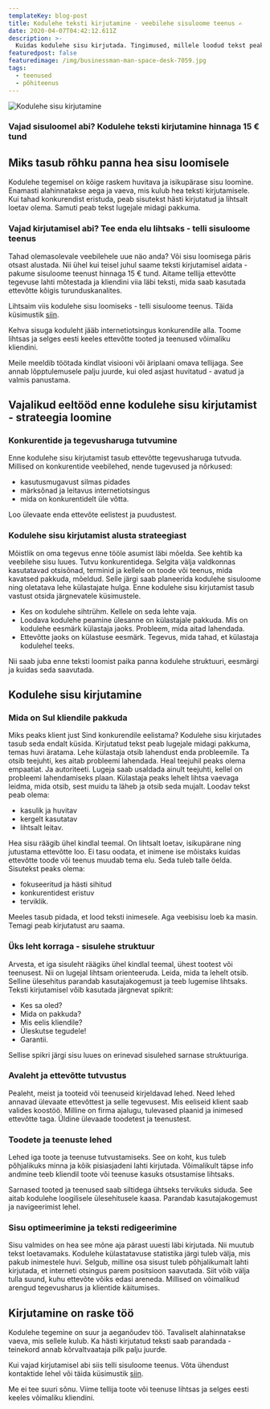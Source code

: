```yaml
---
templateKey: blog-post
title: Kodulehe teksti kirjutamine - veebilehe sisuloome teenus ✍
date: 2020-04-07T04:42:12.611Z
description: >-
  Kuidas kodulehe sisu kirjutada. Tingimused, millele loodud tekst peaks vastama. Vajad abi? Tee enda elu lihtsaks - telli sisuloome teenus.
featuredpost: false
featuredimage: /img/businessman-man-space-desk-7059.jpg
tags:
  - teenused
  - põhiteenus
---
```


![Kodulehe sisu kirjutamine](/img/kodulehe-teksti-kirjutamine.jpg "Kodulehe sisu kirjutamine")

### Vajad sisuloomel abi? Kodulehe teksti kirjutamine hinnaga 15 € tund

## Miks tasub rõhku panna hea sisu loomisele

Kodulehe tegemisel on kõige raskem huvitava ja isikupärase sisu loomine. Enamasti alahinnatakse aega ja vaeva, mis kulub hea teksti kirjutamisele. Kui tahad konkurendist eristuda, peab sisutekst hästi kirjutatud ja lihtsalt loetav olema. Samuti peab tekst lugejale midagi pakkuma.

### Vajad kirjutamisel abi? Tee enda elu lihtsaks - telli sisuloome teenus

Tahad olemasolevale veebilehele uue näo anda? Või sisu loomisega päris otsast alustada. Nii ühel kui teisel juhul saame teksti kirjutamisel aidata - pakume sisuloome teenust hinnaga 15 € tund. Aitame tellija ettevõtte tegevuse lahti mõtestada ja kliendini viia läbi teksti, mida saab kasutada ettevõtte kõigis turunduskanalites.

Lihtsaim viis kodulehe sisu loomiseks - telli sisuloome teenus. Täida küsimustik [siin](https://docs.google.com/forms/d/e/1FAIpQLScVMGz5NTSQwmRcnAZd9xYYORZHracDfPQ0DLsWyGw0fgpMkg/viewform?usp=sf_link).

Kehva sisuga koduleht jääb internetiotsingus konkurendile alla. Toome lihtsas ja selges eesti keeles ettevõtte tooted ja teenused võimaliku kliendini.

Meile meeldib töötada kindlat visiooni või äriplaani omava tellijaga. See annab lõpptulemusele palju juurde, kui oled asjast huvitatud - avatud ja valmis panustama.

## Vajalikud eeltööd enne kodulehe sisu kirjutamist - strateegia loomine

### Konkurentide ja tegevusharuga tutvumine

Enne kodulehe sisu kirjutamist tasub ettevõtte tegevusharuga tutvuda. Millised on konkurentide veebilehed, nende tugevused ja nõrkused:

- kasutusmugavust silmas pidades
- märksõnad ja leitavus internetiotsingus
- mida on konkurentidelt üle võtta.

Loo ülevaate enda ettevõte eelistest ja puudustest.

### Kodulehe sisu kirjutamist alusta strateegiast

Mõistlik on oma tegevus enne tööle asumist läbi mõelda. See kehtib ka veebilehe sisu luues. Tutvu konkurentidega. Selgita välja valdkonnas kasutatavad otsisõnad, terminid ja kellele on toode või teenus, mida kavatsed pakkuda, mõeldud. Selle järgi saab planeerida kodulehe sisuloome ning oletatava lehe külastajate hulga. Enne kodulehe sisu kirjutamist tasub vastust otsida järgnevatele küsimustele.

- Kes on kodulehe sihtrühm. Kellele on seda lehte vaja.
- Loodava kodulehe peamine ülesanne on külastajale pakkuda. Mis on kodulehe eesmärk külastaja jaoks. Probleem, mida aitad lahendada.
- Ettevõtte jaoks on külastuse eesmärk. Tegevus, mida tahad, et külastaja kodulehel teeks.

Nii saab juba enne teksti loomist paika panna kodulehe struktuuri, eesmärgi ja kuidas seda saavutada.

## Kodulehe sisu kirjutamine

### Mida on Sul kliendile pakkuda

Miks peaks klient just Sind konkurendile eelistama? Kodulehe sisu kirjutades tasub seda endalt küsida.
Kirjutatud tekst peab lugejale midagi pakkuma, temas huvi äratama. Lehe külastaja otsib lahendust enda probleemile. Ta otsib teejuhti, kes aitab probleemi lahendada. Heal teejuhil peaks olema empaatiat. Ja autoriteeti. Lugeja saab usaldada ainult teejuhti, kellel on probleemi lahendamiseks plaan.
Külastaja peaks lehelt lihtsa vaevaga leidma, mida otsib, sest muidu ta läheb ja otsib seda mujalt.
Loodav tekst peab olema:

- kasulik ja huvitav
- kergelt kasutatav
- lihtsalt leitav.

Hea sisu räägib ühel kindlal teemal. On lihtsalt loetav, isikupärane ning jutustama ettevõtte loo. Ei tasu oodata, et inimene ise mõistaks kuidas ettevõtte toode või teenus muudab tema elu. Seda tuleb talle öelda.
Sisutekst peaks olema:

- fokuseeritud ja hästi sihitud
- konkurentidest eristuv
- terviklik.

Meeles tasub pidada, et lood teksti inimesele. Aga veebisisu loeb ka masin. Temagi peab kirjutatust aru saama.

### Üks leht korraga - sisulehe struktuur

Arvesta, et iga sisuleht räägiks ühel kindlal teemal, ühest tootest või teenusest. Nii on lugejal lihtsam orienteeruda. Leida, mida ta lehelt otsib. Selline ülesehitus parandab kasutajakogemust ja teeb lugemise lihtsaks. Teksti kirjutamisel võib kasutada järgnevat spikrit:

- Kes sa oled?
- Mida on pakkuda?
- Mis eelis kliendile?
- Üleskutse tegudele!
- Garantii.

Sellise spikri järgi sisu luues on erinevad sisulehed sarnase struktuuriga.

### Avaleht ja ettevõtte tutvustus

Pealeht, meist ja tooteid või teenuseid kirjeldavad lehed. Need lehed annavad ülevaate ettevõttest ja selle tegevusest. Mis eeliseid klient saab valides koostöö. Milline on firma ajalugu, tulevased plaanid ja inimesed ettevõtte taga. Üldine ülevaade toodetest ja teenustest.

### Toodete ja teenuste lehed

Lehed iga toote ja teenuse tutvustamiseks. See on koht, kus tuleb põhjalikuks minna ja kõik pisiasjadeni lahti kirjutada. Võimalikult täpse info andmine teeb kliendil toote või teenuse kasuks otsustamise lihtsaks.

Sarnased tooted ja teenused saab siltidega ühtseks tervikuks siduda. See aitab kodulehe loogilisele ülesehitusele kaasa. Parandab kasutajakogemust ja navigeerimist lehel.

### Sisu optimeerimine ja teksti redigeerimine

Sisu valmides on hea see mõne aja pärast uuesti läbi kirjutada. Nii muutub tekst loetavamaks. Kodulehe külastatavuse statistika järgi tuleb välja, mis pakub inimestele huvi. Selgub, milline osa sisust tuleb põhjalikumalt lahti kirjutada, et interneti otsingus parem positsioon saavutada. Siit võib välja tulla suund, kuhu ettevõte võiks edasi areneda. Millised on võimalikud arengud tegevusharus ja klientide käitumises.

## Kirjutamine on raske töö

Kodulehe tegemine on suur ja aeganõudev töö. Tavaliselt alahinnatakse vaeva, mis sellele kulub. Ka hästi kirjutatud teksti saab parandada - teinekord annab kõrvaltvaataja pilk palju juurde.

Kui vajad kirjutamisel abi siis telli sisuloome teenus. Võta ühendust kontaktide lehel või täida küsimustik [siin](https://docs.google.com/forms/d/e/1FAIpQLScVMGz5NTSQwmRcnAZd9xYYORZHracDfPQ0DLsWyGw0fgpMkg/viewform?usp=sf_link).

Me ei tee suuri sõnu. Viime tellija toote või teenuse lihtsas ja selges eesti keeles võimaliku kliendini.
